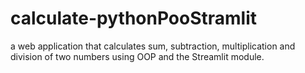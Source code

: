 # calculate-pythonPooStramlit
a web application that calculates sum, subtraction, multiplication and
division of two numbers using OOP and the Streamlit module.
